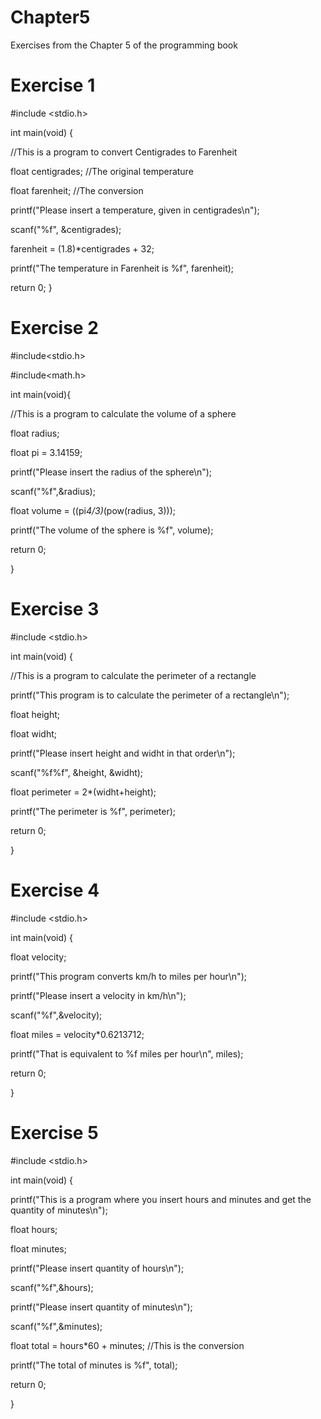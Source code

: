 # Chapter5
Exercises from the Chapter 5 of the programming book

# Exercise 1

#include <stdio.h>

int main(void) {
  
//This is a program to convert Centigrades to Farenheit

  float centigrades; //The original temperature
  
  float farenheit; //The conversion
  
  printf("Please insert a temperature, given in centigrades\n");
  
  scanf("%f", &centigrades);
  
  farenheit = (1.8)*centigrades + 32;
  
  printf("The temperature in Farenheit is %f", farenheit);

  return 0;
}

# Exercise 2

#include<stdio.h>

#include<math.h>


int main(void){

  //This is a program to calculate the volume of a sphere
  
  float radius;
  
  float pi = 3.14159;
  
  printf("Please insert the radius of the sphere\n");
  
  scanf("%f",&radius);
  
  float volume = ((pi*4/3)*(pow(radius, 3)));
  
  printf("The volume of the sphere is %f", volume);
  
  return 0;
  
}

# Exercise 3

#include <stdio.h>

int main(void) {
  
//This is a program to calculate the perimeter of a rectangle

  printf("This program is to calculate the perimeter of a rectangle\n");
  
  float height; 
  
  float widht; 
  
  printf("Please insert height and widht in that order\n");
  
  scanf("%f%f", &height, &widht);
  
  float perimeter = 2*(widht+height);
  
  printf("The perimeter is %f", perimeter);

  return 0;
  
}

# Exercise 4

#include <stdio.h>

int main(void) {

 float velocity;  
 
 printf("This program converts km/h to miles per hour\n");
 
 printf("Please insert a velocity in km/h\n");
 
 scanf("%f",&velocity);
 
 float miles = velocity*0.6213712;
 
 printf("That is equivalent to %f miles per hour\n", miles);

  return 0;
  
}

# Exercise 5

#include <stdio.h>

int main(void) {

 printf("This is a program where you insert hours and minutes and get the quantity of minutes\n");
 
 float hours;
 
 float minutes;
 
 printf("Please insert quantity of hours\n");
 
 scanf("%f",&hours);
 
 printf("Please insert quantity of minutes\n");
 
 scanf("%f",&minutes);
 
 float total = hours*60 + minutes; //This is the conversion
 
 printf("The total of minutes is %f", total);

  return 0;
  
}

